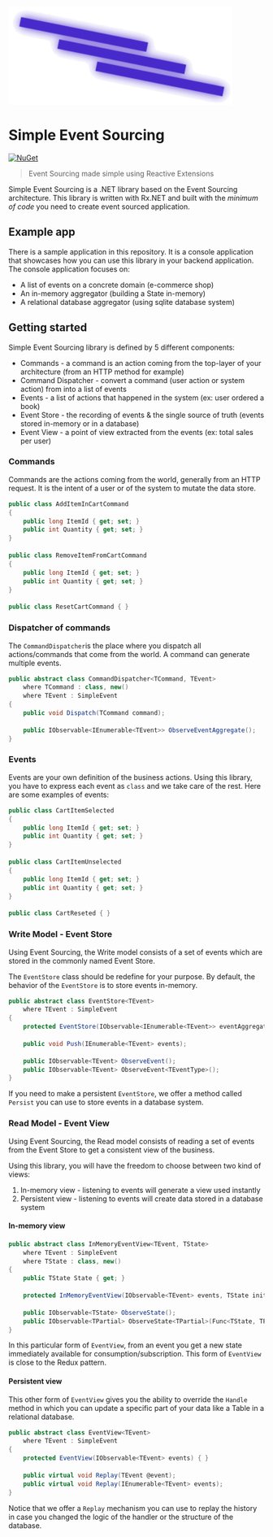 ![./images/logo-large.png](./images/logo-large.png)

# Simple Event Sourcing

[![NuGet](https://img.shields.io/nuget/v/Simple.EventSourcing.svg)](https://www.nuget.org/packages/Simple.EventSourcing/)

> Event Sourcing made simple using Reactive Extensions

Simple Event Sourcing is a .NET library based on the Event Sourcing architecture. This library is written with Rx.NET and built with the *minimum of code* you need to create event sourced application.

## Example app

There is a sample application in this repository. It is a console application that showcases how you can use this library in your backend application. The console application focuses on:

* A list of events on a concrete domain (e-commerce shop)
* An in-memory aggregator (building a State in-memory)
* A relational database aggregator (using sqlite database system)

## Getting started

Simple Event Sourcing library is defined by 5 different components:

* Commands - a command is an action coming from the top-layer of your architecture (from an HTTP method for example)
* Command Dispatcher - convert a command (user action or system action) from into a list of events 
* Events - a list of actions that happened in the system (ex: user ordered a book)
* Event Store - the recording of events & the single source of truth (events stored in-memory or in a database)
* Event View - a point of view extracted from the events (ex: total sales per user)

### Commands

Commands are the actions coming from the world, generally from an HTTP request. It is the intent of a user or of the system to mutate the data store.

```csharp
public class AddItemInCartCommand
{
    public long ItemId { get; set; }
    public int Quantity { get; set; }
}

public class RemoveItemFromCartCommand
{
    public long ItemId { get; set; }
    public int Quantity { get; set; }
}

public class ResetCartCommand { }
```

### Dispatcher of commands

The `CommandDispatcher`is the place where you dispatch all actions/commands that come from the world. A command can generate multiple events.

```csharp
public abstract class CommandDispatcher<TCommand, TEvent> 
    where TCommand : class, new() 
    where TEvent : SimpleEvent
{
    public void Dispatch(TCommand command);

    public IObservable<IEnumerable<TEvent>> ObserveEventAggregate();
}
```

### Events

Events are your own definition of the business actions. Using this library, you have to express each event as `class` and we take care of the rest. Here are some examples of events:

```csharp
public class CartItemSelected
{
    public long ItemId { get; set; }
    public int Quantity { get; set; }
}

public class CartItemUnselected
{
    public long ItemId { get; set; }
    public int Quantity { get; set; }
}

public class CartReseted { }
```

### Write Model - Event Store

Using Event Sourcing, the Write model consists of a set of events which are stored in the commonly named Event Store.

The `EventStore` class should be redefine for your purpose. By default, the behavior of the `EventStore` is to store events in-memory.

```csharp
public abstract class EventStore<TEvent> 
    where TEvent : SimpleEvent
{
    protected EventStore(IObservable<IEnumerable<TEvent>> eventAggregates) { }

    public void Push(IEnumerable<TEvent> events);

    public IObservable<TEvent> ObserveEvent();
    public IObservable<TEvent> ObserveEvent<TEventType>();
}
```

If you need to make a persistent `EventStore`, we offer a method called `Persist` you can use to store events in a database system.

### Read Model - Event View

Using Event Sourcing, the Read model consists of reading a set of events from the Event Store to get a consistent view of the business.

Using this library, you will have the freedom to choose between two kind of views:

1. In-memory view - listening to events will generate a view used instantly
2. Persistent view - listening to events will create data stored in a database system

#### In-memory view

```csharp
public abstract class InMemoryEventView<TEvent, TState>
    where TEvent : SimpleEvent
    where TState : class, new()
{
    public TState State { get; }

    protected InMemoryEventView(IObservable<TEvent> events, TState initialState = null) { }

    public IObservable<TState> ObserveState();
    public IObservable<TPartial> ObserveState<TPartial>(Func<TState, TPartial> selector);
}
```

In this particular form of `EventView`, from an event you get a new state immediately available for consumption/subscription. This form of `EventView` is close to the Redux pattern.

#### Persistent view

This other form of `EventView` gives you the ability to override the `Handle` method in which you can update a specific part of your data like a Table in a relational database.

```csharp
public abstract class EventView<TEvent>
    where TEvent : SimpleEvent
{
    protected EventView(IObservable<TEvent> events) { }

    public virtual void Replay(TEvent @event);
    public virtual void Replay(IEnumerable<TEvent> events);
}
```

Notice that we offer a `Replay` mechanism you can use to replay the history in case you changed the logic of the handler or the structure of the database.
